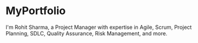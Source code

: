 # MyPortfolio
I'm Rohit Sharma, a Project Manager with expertise in Agile, Scrum, Project Planning, SDLC, Quality Assurance, Risk Management, and more.
